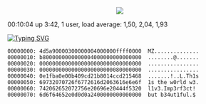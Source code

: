 <p align="center">
<img src="https://64.media.tumblr.com/e1c5da7500447ac51ab1661819d6f4b2/1a4296433cef4166-8b/s1280x1920/b8361cd88301da5372f86efff22d950c16dbed9b.gif" >

 00:10:04 up  3:42,  1 user,  load average: 1,50, 2,04, 1,93
 
[![Typing SVG](https://readme-typing-svg.demolab.com/?font=Fira+Code&pause=600&color=red&width=435&lines=kasparov@h3ll:~$%20xxd%20-p%20MyLife)](https://git.io/typing-svg)

```hex
00000000: 4d5a90000300000004000000ffff0000  MZ..............
00000010: b8000000000000004000000000000000  ........@.......
00000020: 00000000000000000000000000000000  ................
00000030: 00000000000000000000000080000000  ................
00000040: 0e1fba0e00b409cd21b8014ccd215468  .......!..L.Th1s
00000050: 69732070726f6772616d2063616e6e6f  1s the w0rld w3. 
00000060: 742062652072756e20696e20444f5320  l1v3.Imp3rf3ct!
00000070: 6d6f64652e0d0d0a2400000000000000  but b34ut1ful.$
```

